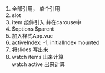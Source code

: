 1. 全部引用， 单个引用
2. slot 
3. item 组件引入 并在carouse中
4. $options   $parent
5. 加入样式App.vue 
6. activeIndex: -1, initialIndex
  mounted
7.  将slides 写出来
8. watch items 出来计算  
  watch active  出来计算